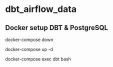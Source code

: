 # dbt_airflow_data


## Docker setup DBT & PostgreSQL


docker-compose down

docker-compose up -d

docker-compose exec dbt bash